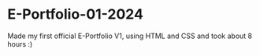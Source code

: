 # E-Portfolio-01-2024
Made my first official E-Portfolio V1, using HTML and CSS and took about 8 hours :)
